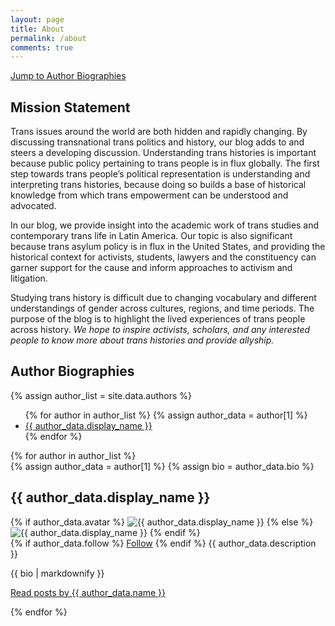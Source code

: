 ```yaml
---
layout: page
title: About
permalink: /about
comments: true
---
```


[Jump to Author Biographies](#authors)

<h2 id="mission">Mission Statement</h2>

<div>
<p>
Trans issues around the world are both hidden and rapidly changing. By discussing transnational trans politics and history, our blog adds to and steers a developing discussion. Understanding trans histories is important because public policy pertaining to trans people is in flux globally. The first step towards trans people’s political representation is understanding and interpreting trans histories, because doing so builds a base of historical knowledge from which trans empowerment can be understood and advocated.
</p>
<p>
In our blog, we provide insight into the academic work of trans studies and contemporary trans life in Latin America. Our topic is also significant because trans asylum policy is in flux in the United States, and providing the historical context for activists, students, lawyers and the constituency can garner support for the cause and inform approaches to activism and litigation. 
</p>
<p>
Studying trans history is difficult due to changing vocabulary and different understandings of gender across cultures, regions, and time periods. The purpose of the blog is to highlight the lived experiences of trans people across history.<em> We hope to inspire activists, scholars, and any interested people to know more about trans histories and provide allyship. </em>
</p>
</div>

<h2 id="authors">Author Biographies</h2>
  {% assign author_list = site.data.authors %}
  <div class="author-nav">
    <ul>
      {% for author in author_list %}
        {% assign author_data  = author[1] %}
        <li>
              <a href="#{{ author[0] }}">{{ author_data.display_name }}</a>
        </li>
      {% endfor %}
    </ul>
  </div>
<div class="authorpage">
  {% for author in author_list %}
    <div id="{{ author[0] }}">
    {% assign author_data  = author[1] %}
    {% assign bio = author_data.bio %}
      <h2>{{ author_data.display_name }}</h2>
        <div class="row post-top-meta">
        <div class="col-xs-12 col-md-3 col-lg-2 text-center text-md-left mb-4 mb-md-0">
            {% if author_data.avatar %}
            <img class="author-thumb" src="{{site.baseurl}}/{{ author_data.avatar }}"
                alt="{{ author_data.display_name }}">
            {% else %}
            <img class="author-thumb"
                src="https://www.gravatar.com/avatar/{{ author_data.gravatar }}?s=250&d=mm&r=x"
                alt="{{ author_data.display_name }}">
            {% endif %}
        </div>
        <div class="col-xs-12 col-md-9 col-lg-10 text-center text-md-left">
            {% if author_data.follow %}
                <a target="_blank" href="{{ author_data.follow }}" class="btn follow">Follow</a>
            {% endif %}
            <span class="author-description">{{ author_data.description }}</span>
        </div>
    </div>
      <p>{{ bio | markdownify }}</p>
      <a href="{{ site.baseurl }}/{{ author[0] }}">Read posts by {{ author_data.name }}</a>
      <p></p>
    </div>
  {% endfor %}
</div>
